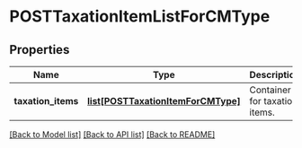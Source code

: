 # POSTTaxationItemListForCMType

## Properties
Name | Type | Description | Notes
------------ | ------------- | ------------- | -------------
**taxation_items** | [**list[POSTTaxationItemForCMType]**](POSTTaxationItemForCMType.md) | Container for taxation items.  | [optional] 

[[Back to Model list]](../README.md#documentation-for-models) [[Back to API list]](../README.md#documentation-for-api-endpoints) [[Back to README]](../README.md)

